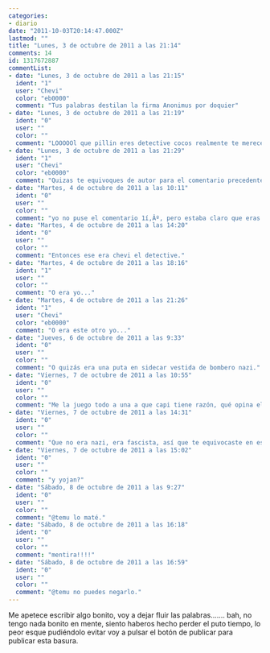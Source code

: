 ```yaml
---
categories:
- diario
date: "2011-10-03T20:14:47.000Z"
lastmod: ""
title: "Lunes, 3 de octubre de 2011 a las 21:14"
comments: 14
id: 1317672887
commentList:
- date: "Lunes, 3 de octubre de 2011 a las 21:15"
  ident: "1"
  user: "Chevi"
  color: "eb0000"
  comment: "Tus palabras destilan la firma Anonimus por doquier"
- date: "Lunes, 3 de octubre de 2011 a las 21:19"
  ident: "0"
  user: ""
  color: ""
  comment: "LOOOOOl que pillin eres detective cocos realmente te mereces lo de detective."
- date: "Lunes, 3 de octubre de 2011 a las 21:29"
  ident: "1"
  user: "Chevi"
  color: "eb0000"
  comment: "Quizas te equivoques de autor para el comentario precedente"
- date: "Martes, 4 de octubre de 2011 a las 10:11"
  ident: "0"
  user: ""
  color: ""
  comment: "yo no puse el comentario 1í‚Âº, pero estaba claro que eras tu xd"
- date: "Martes, 4 de octubre de 2011 a las 14:20"
  ident: "0"
  user: ""
  color: ""
  comment: "Entonces ese era chevi el detective."
- date: "Martes, 4 de octubre de 2011 a las 18:16"
  ident: "1"
  user: ""
  color: ""
  comment: "O era yo..."
- date: "Martes, 4 de octubre de 2011 a las 21:26"
  ident: "1"
  user: "Chevi"
  color: "eb0000"
  comment: "O era este otro yo..."
- date: "Jueves, 6 de octubre de 2011 a las 9:33"
  ident: "0"
  user: ""
  color: ""
  comment: "O quizás era una puta en sidecar vestida de bombero nazi."
- date: "Viernes, 7 de octubre de 2011 a las 10:55"
  ident: "0"
  user: ""
  color: ""
  comment: "Me la juego todo a una a que capi tiene razón, qué opina el autor?"
- date: "Viernes, 7 de octubre de 2011 a las 14:31"
  ident: "0"
  user: ""
  color: ""
  comment: "Que no era nazi, era fascista, así que te equivocaste en eso, por lo demás todo bien."
- date: "Viernes, 7 de octubre de 2011 a las 15:02"
  ident: "0"
  user: ""
  color: ""
  comment: "y yojan?"
- date: "Sábado, 8 de octubre de 2011 a las 9:27"
  ident: "0"
  user: ""
  color: ""
  comment: "@temu lo maté."
- date: "Sábado, 8 de octubre de 2011 a las 16:18"
  ident: "0"
  user: ""
  color: ""
  comment: "mentira!!!!"
- date: "Sábado, 8 de octubre de 2011 a las 16:59"
  ident: "0"
  user: ""
  color: ""
  comment: "@temu no puedes negarlo."
---
```


Me apetece escribir algo bonito, voy a dejar fluir las palabras....... bah, no tengo nada bonito en mente, siento haberos hecho perder el puto tiempo, lo peor esque pudiéndolo evitar voy a pulsar el botón de publicar para publicar esta basura.